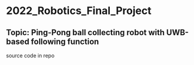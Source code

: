 # 2022_Robotics_Final_Project
## Topic: Ping-Pong ball collecting robot with UWB-based following function

source code in repo
